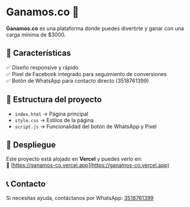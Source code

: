 # Ganamos.co 🎰  

**Ganamos.co** es una plataforma donde puedes divertirte y ganar con una carga mínima de $3000.  

## 🚀 Características  
✅ Diseño responsive y rápido  
✅ Pixel de Facebook integrado para seguimiento de conversiones  
✅ Botón de WhatsApp para contacto directo (3518761399)  

## 📂 Estructura del proyecto  
- `index.html` → Página principal  
- `style.css` → Estilos de la página  
- `script.js` → Funcionalidad del botón de WhatsApp y Pixel  

## 📡 Despliegue  
Este proyecto está alojado en **Vercel** y puedes verlo en:  
🔗 [https://ganamos-co.vercel.app](https://ganamos-co.vercel.app)  

## 📞 Contacto  
Si necesitas ayuda, contáctanos por WhatsApp: [3518761399](https://wa.me/543518761399)  
